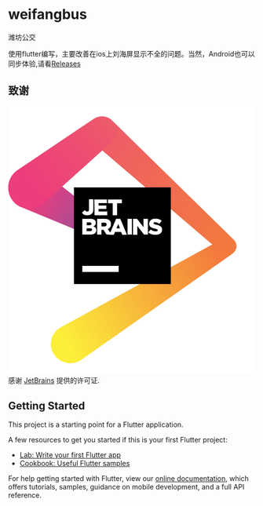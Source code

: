 # weifangbus

潍坊公交

使用flutter编写，主要改善在ios上刘海屏显示不全的问题。当然，Android也可以同步体验,请看[Releases](https://github.com/hanandjun/weifangbus/releases)

## 致谢
![jetbrains-logo](jetbrains.png)
感谢 [JetBrains](https://www.jetbrains.com/?from=weifangbus) 提供的许可证. 

## Getting Started

This project is a starting point for a Flutter application.

A few resources to get you started if this is your first Flutter project:

- [Lab: Write your first Flutter app](https://flutter.dev/docs/get-started/codelab)
- [Cookbook: Useful Flutter samples](https://flutter.dev/docs/cookbook)

For help getting started with Flutter, view our
[online documentation](https://flutter.dev/docs), which offers tutorials,
samples, guidance on mobile development, and a full API reference.
